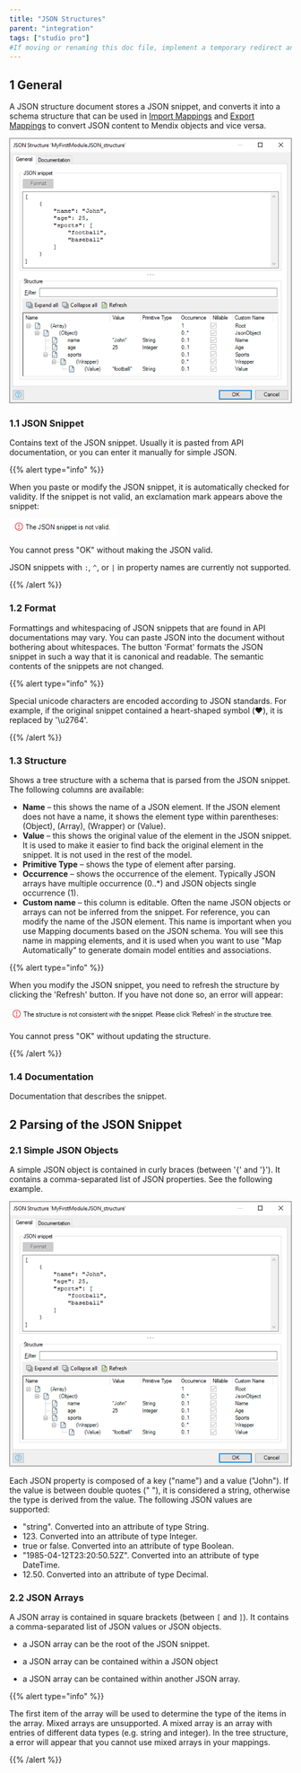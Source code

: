 ```yaml
---
title: "JSON Structures"
parent: "integration"
tags: ["studio pro"]
#If moving or renaming this doc file, implement a temporary redirect and let the respective team know they should update the URL in the product. See Mapping to Products for more details.
---
```


## 1 General

A JSON structure document stores a JSON snippet, and converts it into a schema structure that can be used in [Import Mappings](import-mappings) and [Export Mappings](export-mappings) to convert JSON content to Mendix objects and vice versa. 

![](attachments/18450089/19398772.png)

### 1.1 JSON Snippet

Contains text of the JSON snippet. Usually it is pasted from API documentation, or you can enter it manually for simple JSON.

{{% alert type="info" %}}

When you paste or modify the JSON snippet, it is automatically checked for validity. If the snippet is not valid, an exclamation mark appears above the snippet:

![](attachments/18450089/19398781.png)

You cannot press "OK" without making the JSON valid.

JSON snippets with `:`, `^`, or `|` in property names are currently not supported.

{{% /alert %}}

### 1.2 Format

Formattings and whitespacing of JSON snippets that are found in API documentations may vary. You can paste JSON into the document without bothering about whitespaces. The button 'Format' formats the JSON snippet in such a way that it is canonical and readable. The semantic contents of the snippets are not changed.

{{% alert type="info" %}}

Special unicode characters are encoded according to JSON standards. For example, if the original snippet contained a heart-shaped symbol (❤️), it is replaced by '\u2764'.

{{% /alert %}}

### 1.3 Structure

Shows a tree structure with a schema that is parsed from the JSON snippet. The following columns are available:

* **Name** – this shows the name of a JSON element. If the JSON element does not have a name, it shows the element type within parentheses: (Object), (Array), (Wrapper) or (Value).
* **Value** – this shows the original value of the element in the JSON snippet. It is used to make it easier to find back the original element in the snippet. It is not used in the rest of the model.
* **Primitive Type** – shows the type of element after parsing.
* **Occurrence** – shows the occurrence of the element. Typically JSON arrays have multiple occurrence (0..*) and JSON objects single occurrence (1).
* **Custom name** – this column is editable. Often the name JSON objects or arrays can not be inferred from the snippet. For reference, you can modify the name of the JSON element. This name is important when you use Mapping documents based on the JSON schema. You will see this name in mapping elements, and it is used when you want to use "Map Automatically" to generate domain model entities and associations.

{{% alert type="info" %}}

When you modify the JSON snippet, you need to refresh the structure by clicking the 'Refresh' button. If you have not done so, an error will appear:

![](attachments/18450089/19399140.png)

You cannot press "OK" without updating the structure.

{{% /alert %}}

### 1.4 Documentation

Documentation that describes the snippet.

## 2 Parsing of the JSON Snippet

### 2.1 Simple JSON Objects

A simple JSON object is contained in curly braces (between '{' and '}'). It contains a comma-separated list of JSON properties. See the following example.

![](attachments/18450089/19398772.png)

Each JSON property is composed of a key ("name") and a value ("John"). If the value is between double quotes ("  "), it is considered a string, otherwise the type is derived from the value. The following JSON values are supported:

*   "string". Converted into an attribute of type String.
*   123\. Converted into an attribute of type Integer.
*   true or false. Converted into an attribute of type Boolean.
*   "1985-04-12T23:20:50.52Z". Converted into an attribute of type DateTime.
*   12.50\. Converted into an attribute of type Decimal.

### 2.2 JSON Arrays

A JSON array is contained in square brackets (between `[` and `]`). It contains a comma-separated list of JSON values or JSON objects.

*   a JSON array can be the root of the JSON snippet.

*   a JSON array can be contained within a JSON object

*   a JSON array can be contained within another JSON array.

{{% alert type="info" %}}

The first item of the array will be used to determine the type of the items in the array. Mixed arrays are unsupported. A mixed array is an array with entries of different data types (e.g. string and integer). In the tree structure, a error will appear that you cannot use mixed arrays in your mappings.

{{% /alert %}}
